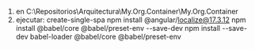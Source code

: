 1. en C:\Repositorios\Arquitectura\My.Org.Container\My.Org.Container
2. ejecutar: create-single-spa
   npm install @angular/localize@17.3.12
   npm install @babel/core @babel/preset-env --save-dev
   npm install --save-dev babel-loader @babel/core @babel/preset-env
